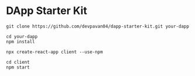 # DApp Starter Kit
```
git clone https://github.com/devpavan04/dapp-starter-kit.git your-dapp
```
```
cd your-dapp
npm install
```
```
npx create-react-app client --use-npm
```
```
cd client
npm start
```